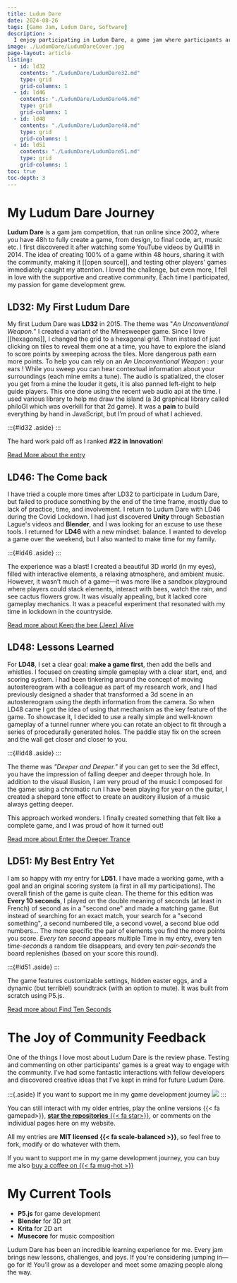 ```yaml
---
title: Ludum Dare
date: 2024-08-26
tags: [Game Jam, Ludum Dare, Software]
description: >
  I enjoy participating in Ludum Dare, a game jam where participants are challenged to create a game from scratch in a single weekend. I have participated in several editions, and I am always amazed by the creativity and innovation of the games developed during the event.
image: ./LudumDare/LudumDareCover.jpg
page-layout: article
listing:
  - id: ld32
    contents: "./LudumDare/LudumDare32.md"
    type: grid
    grid-columns: 1
  - id: ld46
    contents: "./LudumDare/LudumDare46.md"
    type: grid
    grid-columns: 1
  - id: ld48
    contents: "./LudumDare/LudumDare48.md"
    type: grid
    grid-columns: 1
  - id: ld51
    contents: "./LudumDare/LudumDare51.md"
    type: grid
    grid-columns: 1
toc: true
toc-depth: 3
---
```


# My Ludum Dare Journey

**Ludum Dare** is a gam jam competition, that run online since 2002, where you have 48h to fully create a game, from design, to final code, art, music etc. I first discovered it after watching some YouTube videos by Quill18 in 2014. The idea of creating 100% of a game within 48 hours, sharing it with the community, making it [[open source]], and testing other players' games immediately caught my attention. I loved the challenge, but even more, I fell in love with the supportive and creative community. Each time I participated, my passion for game development grew.

## LD32: My First Ludum Dare

My first Ludum Dare was **LD32** in 2015. The theme was "_An Unconventional Weapon._"
I created a variant of the Minesweeper game. Since I love [[hexagons]], I changed the grid to a hexagonal grid. Then instead of just clicking on tiles to reveal them one at a time, you have to explore the island to score points by sweeping across the tiles. More dangerous path earn more points. To help you can rely on an _An Unconventional Weapon_ : your ears ! While you sweep you can hear contextual information about your surroundings (each mine emits a tune). The audio is spatialized, the closer you get from a mine the louder it gets, it is also panned left-right to help guide players. This one done using the recent web audio api at the time. I used various library to help me draw the island (a 3d graphical library called philoGl which was overkill for that 2d game). It was a **pain** to build everything by hand in JavaScript, but I’m proud of what I achieved.

:::{#ld32 .aside}
:::

The hard work paid off as I ranked **#22 in Innovation**!

[Read More about the entry](./LudumDare/LudumDare32.md)

## LD46: The Come back

I have tried a couple more times after LD32 to participate in Ludum Dare, but failed to produce something by the end of the time frame, mostly due to lack of practice, time, and involvement. I return to Ludum Dare with LD46 during the Covid Lockdown. I had just discovered **Unity** through Sebastian Lague's videos and **Blender**, and I was looking for an excuse to use these tools. I returned for **LD46** with a new mindset: balance. I wanted to develop a game over the weekend, but I also wanted to make time for my family.

:::{#ld46 .aside}
:::

The experience was a blast! I created a beautiful 3D world (in my eyes), filled with interactive elements, a relaxing atmosphere, and ambient music. However, it wasn’t much of a game—it was more like a sandbox playground where players could stack elements, interact with bees, watch the rain, and see cactus flowers grow. It was visually appealing, but it lacked core gameplay mechanics. It was a peaceful experiment that resonated with my time in lockdown in the countryside.

[Read more about Keep the bee (Jeez) Alive](./LudumDare/LudumDare46.md)

## LD48: Lessons Learned

For **LD48**, I set a clear goal: **make a game first**, then add the bells and whistles. I focused on creating simple gameplay with a clear start, end, and scoring system. I had been tinkering around the concept of moving autostereogram with a colleague as part of my research work, and I had previously designed a shader that transformed a 3d scene in an autostereogram using the depth information from the camera. So when LD48 came I got the idea of using that mechanism as the key feature of the game. To showcase it, I decided to use a really simple and well-known gameplay of a tunnel runner where you can rotate an object to fit through a series of procedurally generated holes. The paddle stay fix on the screen and the wall get closer and closer to you.

:::{#ld48 .aside}
:::

The theme was _"Deeper and Deeper."_ if you can get to see the 3d effect, you have the impression of falling deeper and deeper through hole. In addition to the visual illusion, I am very proud of the music I composed for the game: using a chromatic run I have been playing for year on the guitar, I created a shepard tone effect to create an auditory illusion of a music always getting deeper.

This approach worked wonders. I finally created something that felt like a complete game, and I was proud of how it turned out!

[Read more about Enter the Deeper Trance](./LudumDare/LudumDare48.md)

## LD51: My Best Entry Yet

I am so happy with my entry for **LD51**. I have made a working game, with a goal and an original scoring system (a first in all my participations). The overall finish of the game is quite clean. The theme for this edition was **Every 10 seconds**, I played on the double meaning of seconds (at least in French) of second as in a "second one" and made a matching game. But instead of searching for an exact match, your search for a "second something", a second numbered tile, a second vowel, a second blue odd numbers... The more specific the pair of elements you find the more points you score. _Every ten second_ appears multiple Time in my entry, every ten _time-seconds_ a random tile disappears, and every ten _pair-seconds_ the board replenishes (based on your score this round).

:::{#ld51 .aside}
:::

The game features customizable settings, hidden easter eggs, and a dynamic (but terrible!) soundtrack (with an option to mute). It was built from scratch using P5.js.

[Read more about Find Ten Seconds](./LudumDare/LudumDare51.md)

# The Joy of Community Feedback

One of the things I love most about Ludum Dare is the review phase. Testing and commenting on other participants' games is a great way to engage with the community. I’ve had some fantastic interactions with fellow developers and discovered creative ideas that I’ve kept in mind for future Ludum Dare.

:::{.aside}
If you want to support me in my game development journey
[![](https://ko-fi.com/img/githubbutton_sm.svg)](https://ko-fi.com/B0B3142FQ1)
:::

You can still interact with my older entries, play the online versions {{< fa gamepad>}}, [**star the repositories** {{< fa star>}}](https://github.com/stars/dhmmasson/lists/ludum-dare), or comments on the individual pages here on my website.

All my entries are **MIT licensed {{< fa scale-balanced >}}**, so feel free to fork, modify or do whatever with them.

If you want to support me in my game development journey, you can buy me also [buy a coffee on {{< fa mug-hot >}}](https://ko-fi.com/B0B3142FQ1)

# My Current Tools

- **P5.js** for game development
- **Blender** for 3D art
- **Krita** for 2D art
- **Musecore** for music composition

Ludum Dare has been an incredible learning experience for me. Every jam brings new lessons, challenges, and joys. If you're considering jumping in—go for it! You’ll grow as a developer and meet some amazing people along the way.
